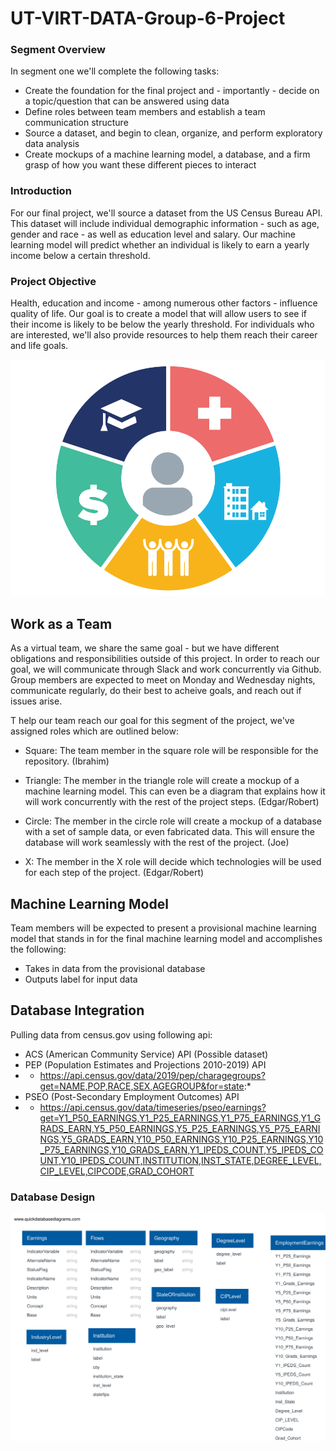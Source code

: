 # UT-VIRT-DATA-Group-6-Project

### Segment Overview
In segment one we'll complete the following tasks:
- Create the foundation for the final project and - importantly - decide on a topic/question that can be answered using data
- Define roles between team members and establish a team communication structure
- Source a dataset, and begin to clean, organize, and perform exploratory data analysis
- Create mockups of a machine learning model, a database, and a firm grasp of how you want these different pieces to interact

### Introduction
For our final project, we'll source a dataset from the US Census Bureau API. This dataset will include individual demographic information - such as age, gender and race - as well as education level and salary. Our machine learning model will predict whether an individual is likely to earn a yearly income below a certain threshold. 

### Project Objective
Health, education and income - among numerous other factors - influence quality of life. Our goal is to create a model that will allow users to see if their income is likely to be below the yearly threshold. For individuals who are interested, we'll also provide resources to help them reach their career and life goals.

![](HealthyPeopleGraphic.png)

## Work as a Team
As a virtual team, we share the same goal - but we have different obligations and responsibilities outside of this project. In order to reach our goal, we will communicate through Slack and work concurrently via Github. Group members are expected to meet on Monday and Wednesday nights, communicate regularly, do their best to acheive goals, and reach out if issues arise.

T help our team reach our goal for this segment of the project, we've assigned roles which are outlined below:
- Square: The team member in the square role will be responsible for the repository. (Ibrahim)

- Triangle: The member in the triangle role will create a mockup of a machine learning model. This can even be a diagram that explains how it will work concurrently with the rest of the project steps. (Edgar/Robert)

- Circle: The member in the circle role will create a mockup of a database with a set of sample data, or even fabricated data. This will ensure the database will work seamlessly with the rest of the project. (Joe)

- X: The member in the X role will decide which technologies will be used for each step of the project. (Edgar/Robert)

## Machine Learning Model
Team members will be expected to present a provisional machine learning model that stands in for the final machine learning model and accomplishes the following:

- Takes in data from the provisional database
- Outputs label for input data

## Database Integration
Pulling data from census.gov using following api:
- ACS (American Community Service) API (Possible dataset)
- PEP (Population Estimates and Projections 2010-2019) API
- - https://api.census.gov/data/2019/pep/charagegroups?get=NAME,POP,RACE,SEX,AGEGROUP&for=state:*
- PSEO (Post-Secondary Employment Outcomes) API
- - https://api.census.gov/data/timeseries/pseo/earnings?get=Y1_P50_EARNINGS,Y1_P25_EARNINGS,Y1_P75_EARNINGS,Y1_GRADS_EARN,Y5_P50_EARNINGS,Y5_P25_EARNINGS,Y5_P75_EARNINGS,Y5_GRADS_EARN,Y10_P50_EARNINGS,Y10_P25_EARNINGS,Y10_P75_EARNINGS,Y10_GRADS_EARN,Y1_IPEDS_COUNT,Y5_IPEDS_COUNT,Y10_IPEDS_COUNT,INSTITUTION,INST_STATE,DEGREE_LEVEL,CIP_LEVEL,CIPCODE,GRAD_COHORT

### Database Design

![](QuickDBD-export.svg)



